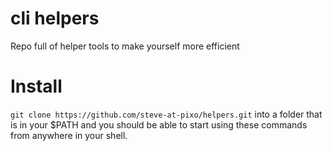 # cli helpers
Repo full of helper tools to make yourself more efficient


# Install
`git clone https://github.com/steve-at-pixo/helpers.git`
into a folder that is in your $PATH and you should be able to start using these commands from anywhere in your shell.
